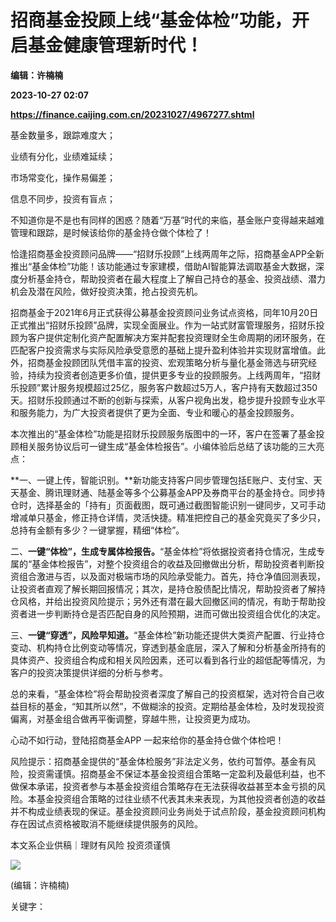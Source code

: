# 招商基金投顾上线“基金体检”功能，开启基金健康管理新时代！
**编辑：许楠楠**

**2023-10-27 02:07**

**https://finance.caijing.com.cn/20231027/4967277.shtml**

基金数量多，跟踪难度大；

业绩有分化，业绩难延续；

市场常变化，操作易偏差；

信息不同步，投资有盲点；

不知道你是不是也有同样的困惑？随着“万基”时代的来临，基金账户变得越来越难管理和跟踪，是时候该给你的基金持仓做个体检了！

恰逢招商基金投资顾问品牌——“招财乐投顾”上线两周年之际，招商基金APP全新推出“基金体检”功能！该功能通过专家建模，借助AI智能算法调取基金大数据，深度分析基金持仓，帮助投资者在最大程度上了解自己持仓的基金、投资战绩、潜力机会及潜在风险，做好投资决策，抢占投资先机。

招商基金于2021年6月正式获得公募基金投资顾问业务试点资格，同年10月20日正式推出“招财乐投顾”品牌，实现全面展业。作为一站式财富管理服务，招财乐投顾为客户提供定制化资产配置解决方案并配套投资理财全生命周期的闭环服务，在匹配客户投资需求与实际风险承受意愿的基础上提升盈利体验并实现财富增值。此外，招商基金投顾团队凭借丰富的投资、宏观策略分析与量化基金筛选与研究经验，持续为投资者创造更多价值，提供更多专业的投顾服务。上线两周年，“招财乐投顾”累计服务规模超过25亿，服务客户数超过5万人，客户持有天数超过350天。招财乐投顾通过不断的创新与探索，从客户视角出发，稳步提升投顾专业水平和服务能力，为广大投资者提供了更为全面、专业和暖心的基金投顾服务。

本次推出的“基金体检”功能是招财乐投顾服务版图中的一环，客户在签署了基金投顾相关服务协议后可一键生成“基金体检报告”。小编体验后总结了该功能的三大亮点：

**一、一键上传，智能识别。**新功能支持客户同步管理包括E账户、支付宝、天天基金、腾讯理财通、陆基金等多个公募基金APP及券商平台的基金持仓。同步持仓时，选择基金的「持有」页面截图，既可通过截图智能识别一键同步，又可手动增减单只基金，修正持仓详情，灵活快捷。精准把控自己的基金究竟买了多少只，总持有金额有多少？一键掌握，精细“体检”。

二、**一键“体检”，生成专属体检报告。**“基金体检”将依据投资者持仓情况，生成专属的“基金体检报告”，对整个投资组合的收益及回撤做出分析，帮助投资者判断投资组合激进与否，以及面对极端市场的风险承受能力。首先，持仓净值回测表现，让投资者直观了解长期回报情况；其次，是持仓股债配比情况，帮助投资者了解持仓风格，并给出投资风险提示；另外还有潜在最大回撤区间的情况，有助于帮助投资者进一步判断持仓是否匹配自身的风险预期，进而可做出投资组合优化的决定。

三、**一键“穿透”，风险早知道。**“基金体检”新功能还提供大类资产配置、行业持仓变动、机构持仓比例变动等情况，穿透到基金底层，深入了解和分析基金所持有的具体资产、投资组合构成和相关风险因素，还可以看到各行业的超低配等情况，为客户的投资决策提供详细的分析与参考。

总的来看，“基金体检”将会帮助投资者深度了解自己的投资框架，选对符合自己收益目标的基金，“知其所以然”，不做糊涂的投资。定期给基金体检，及时发现投资偏离，对基金组合做再平衡调整，穿越牛熊，让投资更为成功。

心动不如行动，登陆招商基金APP 一起来给你的基金持仓做个体检吧！

风险提示：招商基金提供的“基金体检服务”非法定义务，依约可暂停。基金有风险，投资需谨慎。招商基金不保证本基金投资组合策略一定盈利及最低利益，也不做保本承诺，投资者参与本基金投资组合策略存在无法获得收益甚至本金亏损的风险。本基金投资组合策略的过往业绩不代表其未来表现，为其他投资者创造的收益并不构成业绩表现的保证。基金投资顾问业务尚处于试点阶段，基金投资顾问机构存在因试点资格被取消不能继续提供服务的风险。

本文系企业供稿｜理财有风险 投资须谨慎

![](https://tx1.cdn.caijing.com.cn/2014-03-27/114048455.jpg)

(编辑：许楠楠)

关键字：